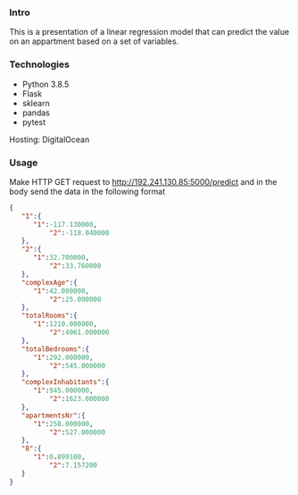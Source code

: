 ### Intro 
This is a presentation of a linear regression model that can predict the value on an appartment based on a set of variables.

### Technologies

* Python 3.8.5
* Flask
* sklearn 
* pandas
* pytest

Hosting: DigitalOcean


### Usage
Make HTTP GET request to http://192.241.130.85:5000/predict and in the body send the data in the following format
```json
{
   "1":{
      "1":-117.130000,
		  "2":-118.040000
   },
   "2":{
      "1":32.700000,
		  "2":33.760000
   },
   "complexAge":{
      "1":42.000000,
		  "2":25.000000
   },
   "totalRooms":{
      "1":1210.000000,
		  "2":4061.000000
   },
   "totalBedrooms":{
      "1":292.000000,
		  "2":545.000000
   },
   "complexInhabitants":{
      "1":945.000000,
		  "2":1623.000000
   },
   "apartmentsNr":{
      "1":258.000000,
		  "2":527.000000
   },
   "8":{
      "1":0.899100,
		  "2":7.157200
   }
}
```